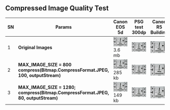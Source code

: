 ## Compressed Image Quality Test

| SN | Params | Canon EOS 5d | PSG test 300dp | Canon R5 Building |
| --- | --- | --- | --- | --- |
| 1 | <b>Original Images </b>| <img src="/Image-Quality-Test/assets/canon_eos5d.jpeg" width="350" title="hover text"> <br/> 3.6 mb | <img src="/Image-Quality-Test/assets/canon_eos5d.jpeg" width="350" title="hover text"> | <img src="/Image-Quality-Test/assets/canon_eos5d.jpeg" width="350" title="hover text"> |
| 2 | <b>MAX_IMAGE_SIZE = 800 <br/> compress(Bitmap.CompressFormat.JPEG, 100, outputStream) </b>| <img src="/Image-Quality-Test/assets/800-100-canon.jpg" width="350" title="hover text"> <br/> 285 kb | <img src="/Image-Quality-Test/assets/800-100-canon.jpg" width="350" title="hover text"> | <img src="/Image-Quality-Test/assets/800-100-canon.jpg" width="350" title="hover text"> |
| 3 | <b>MAX_IMAGE_SIZE = 1280; <br/> compress(Bitmap.CompressFormat.JPEG, 80, outputStream) </b>| <img src="/Image-Quality-Test/assets/1280-80-canon.jpg" width="350" title="hover text"> <br/> 149 kb | <img src="/Image-Quality-Test/assets/1280-80-canon.jpg" width="350" title="hover text"> | <img src="/Image-Quality-Test/assets/1280-80-canon.jpg" width="350" title="hover text"> |


